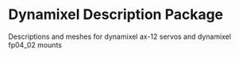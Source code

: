  Dynamixel Description Package
===

Descriptions and meshes for dynamixel ax-12 servos and dynamixel fp04_02 mounts
